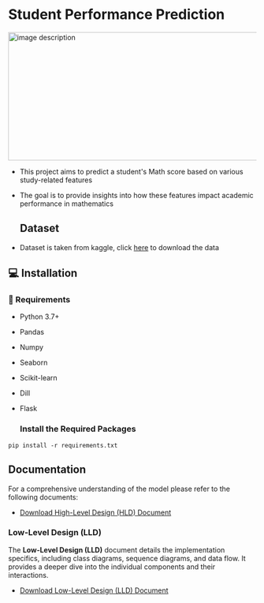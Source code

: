 # Student Performance Prediction
<img src="https://github.com/user-attachments/assets/7a7671ed-e3e2-48c6-805b-75675bb03e21" alt="image description" width="550" height="260">

- This project aims to predict a student's Math score based on various study-related features 
- The goal is to provide insights into how these features impact academic performance in mathematics
  

  ## Dataset
- Dataset is taken from kaggle, click  [here](https://github.com/Fatimarz/Machine-Learning-Projects/blob/main/Student_performance_prediction/notebook/stud.csv) to download the data
  

## 💻 Installation
### 🔧  Requirements

- Python 3.7+
- Pandas
- Numpy
- Seaborn
- Scikit-learn
- Dill
- Flask

  ### Install the Required Packages
```
pip install -r requirements.txt

```

## Documentation
For a comprehensive understanding of the model please refer to the following documents:

- [Download High-Level Design (HLD) Document](path/to/hld-document.pdf)

### Low-Level Design (LLD)

The **Low-Level Design (LLD)** document details the implementation specifics, including class diagrams, sequence diagrams, and data flow. It provides a deeper dive into the individual components and their interactions.

- [Download Low-Level Design (LLD) Document](path/to/lld-document.pdf)





  
